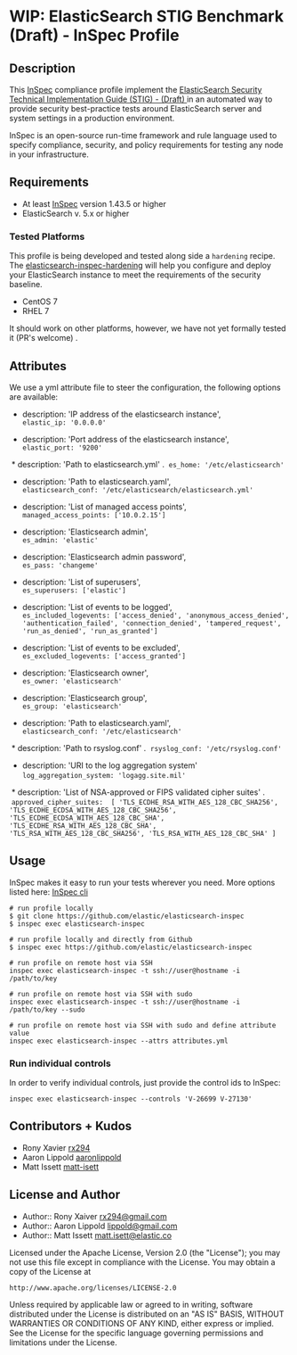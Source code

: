 # WIP: ElasticSearch STIG Benchmark (Draft) - InSpec Profile

## Description

This [InSpec](https://github.com/chef/inspec) compliance profile implement the [ElasticSearch Security Technical Implementation Guide (STIG) - (Draft) ](https://github.com/elastic/elasticsearch-inspec) in an automated way to provide security best-practice tests around ElasticSearch server and system settings in a production environment.

InSpec is an open-source run-time framework and rule language used to specify compliance, security, and policy requirements for testing any node in your infrastructure.

## Requirements

* At least [InSpec](http://inspec.io/) version 1.43.5 or higher
* ElasticSearch v. 5.x or higher

### Tested Platforms

This profile is being developed and tested along side a `hardening` recipe. The [elasticsearch-inspec-hardening](https://github.com/elastic/elasticsearch-inspec-hardening) will help you configure and deploy your ElasticSearch instance to meet the requirements of the security baseline.

- CentOS 7
- RHEL 7

It should work on other platforms, however, we have not yet formally tested it
(PR's welcome) .

## Attributes

We use a yml attribute file to steer the configuration, the following options are available:

  * description: 'IP address of the elasticsearch instance',  
  `elastic_ip: '0.0.0.0'`

  * description: 'Port address of the elasticsearch instance',  
  `elastic_port: '9200'`

  * description: 'Path to elasticsearch.yml' . 
  `es_home: '/etc/elasticsearch'`

  * description: 'Path to elasticsearch.yaml',  
  `elasticsearch_conf: '/etc/elasticsearch/elasticsearch.yml'`

  * description: 'List of managed access points',  
  `managed_access_points: ['10.0.2.15']`

  * description: 'Elasticsearch admin',  
  `es_admin: 'elastic'`

  * description: 'Elasticsearch admin password',  
  `es_pass: 'changeme'`

  * description: 'List of superusers',  
  `es_superusers: ['elastic']`

  * description: 'List of events to be logged',  
  `es_included_logevents: ['access_denied', 'anonymous_access_denied', 'authentication_failed',
     'connection_denied', 'tampered_request', 'run_as_denied', 'run_as_granted']`

  * description: 'List of events to be excluded',  
  `es_excluded_logevents: ['access_granted']`

  * description: 'Elasticsearch owner',  
  `es_owner: 'elasticsearch'`

  * description: 'Elasticsearch group',  
  `es_group: 'elasticsearch'`

  * description: 'Path to elasticsearch.yaml',  
  `elasticsearch_conf: '/etc/elasticsearch'`
  
  * description: 'Path to rsyslog.conf' . 
  `rsyslog_conf: '/etc/rsyslog.conf'`

  * description: 'URI to the log aggregation system'  
  `log_aggregation_system: 'logagg.site.mil'`

  * description: 'List of NSA-approved or FIPS validated cipher suites' . 
  `approved_cipher_suites: 
            [
            'TLS_ECDHE_RSA_WITH_AES_128_CBC_SHA256',
            'TLS_ECDHE_ECDSA_WITH_AES_128_CBC_SHA256',
            'TLS_ECDHE_ECDSA_WITH_AES_128_CBC_SHA',
            'TLS_ECDHE_RSA_WITH_AES_128_CBC_SHA',
            'TLS_RSA_WITH_AES_128_CBC_SHA256',
            'TLS_RSA_WITH_AES_128_CBC_SHA'
            ]`

## Usage

InSpec makes it easy to run your tests wherever you need. More options listed here: [InSpec cli](http://inspec.io/docs/reference/cli/)

```
# run profile locally
$ git clone https://github.com/elastic/elasticsearch-inspec
$ inspec exec elasticsearch-inspec

# run profile locally and directly from Github
$ inspec exec https://github.com/elastic/elasticsearch-inspec

# run profile on remote host via SSH
inspec exec elasticsearch-inspec -t ssh://user@hostname -i /path/to/key

# run profile on remote host via SSH with sudo
inspec exec elasticsearch-inspec -t ssh://user@hostname -i /path/to/key --sudo

# run profile on remote host via SSH with sudo and define attribute value
inspec exec elasticsearch-inspec --attrs attributes.yml
```

### Run individual controls

In order to verify individual controls, just provide the control ids to InSpec:

```
inspec exec elasticsearch-inspec --controls 'V-26699 V-27130'
```

## Contributors + Kudos

* Rony Xavier [rx294](https://github.com/rx294)
* Aaron Lippold [aaronlippold](https://github.com/aaronlippold)
* Matt Issett [matt-isett](https://github.com/matt-isett)

## License and Author

* Author:: Rony Xaiver <rx294@gmail.com>
* Author:: Aaron Lippold <lippold@gmail.com>
* Author:: Matt Issett <matt.isett@elastic.co>

Licensed under the Apache License, Version 2.0 (the "License");
you may not use this file except in compliance with the License.
You may obtain a copy of the License at

    http://www.apache.org/licenses/LICENSE-2.0

Unless required by applicable law or agreed to in writing, software
distributed under the License is distributed on an "AS IS" BASIS,
WITHOUT WARRANTIES OR CONDITIONS OF ANY KIND, either express or implied.
See the License for the specific language governing permissions and
limitations under the License.
